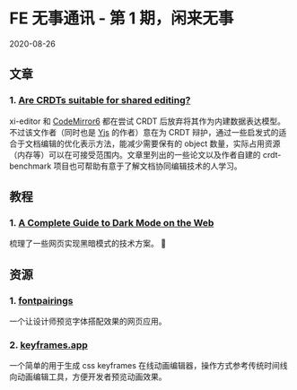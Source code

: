 # FE 无事通讯 - 第 1 期，闲来无事

2020-08-26

## 文章


### 1. [Are CRDTs suitable for shared editing?](https://blog.kevinjahns.de/are-crdts-suitable-for-shared-editing/)
xi-editor 和 [CodeMirror6](https://marijnhaverbeke.nl/blog/collaborative-editing-cm.html) 都在尝试 CRDT 后放弃将其作为内建数据表达模型。不过该文作者（同时也是 [Yjs](https://docs.yjs.dev/) 的作者）意在为 CRDT 辩护，通过一些启发式的适合于文档编辑的优化表示方法，能减少需要保有的 object 数量，实际占用资源（内存等）可以在可接受范围内。文章里列出的一些论文以及作者自建的 crdt-benchmark 项目也可帮助有意于了解文档协同编辑技术的人学习。

## 教程

### 1. [A Complete Guide to Dark Mode on the Web](https://css-tricks.com/a-complete-guide-to-dark-mode-on-the-web/)

梳理了一些网页实现黑暗模式的技术方案。

## 资源

### 1. [fontpairings](https://fontpairings.bypeople.com/)

一个让设计师预览字体搭配效果的网页应用。

### 2. [keyframes.app](https://keyframes.app/)

一个简单的用于生成 css keyframes 在线动画编辑器，操作方式参考传统时间线向动画编辑工具，方便开发者预览动画效果。
